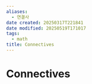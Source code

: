 ```yaml
---
aliases:
  - 연결사
date created: 20250317T221841
date modified: 20250519T171017
tags:
  - math
title: Connectives
---
```


# Connectives
